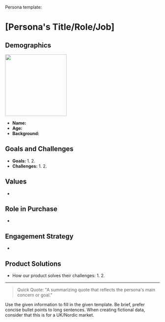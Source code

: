 Persona template:

# [Persona's Title/Role/Job]

## Demographics
<img src="images/CMO.webp" height=200/>

- **Name:**
- **Age:**
- **Background:**

## Goals and Challenges
- **Goals:** 
  1.
  2.
- **Challenges:** 
  1.
  2.

## Values
- 

## Role in Purchase
- 

## Engagement Strategy
- 

## Product Solutions
- How our product solves their challenges:
  1.
  2.

---
> Quick Quote: "A summarizing quote that reflects the persona's main concern or goal."

Use the given information to fill in the given template. Be brief, prefer concise bullet points to long sentences. When creating fictional data, consider that this is for a UK/Nordic market.